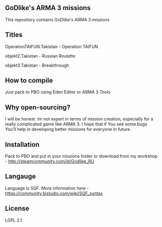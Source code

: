 ## GoDlike's ARMA 3 missions

This repository contains GoDlike's ARMA 3 missions

## Titles

OperationTAIFUN.Takistan - Operation TAIFUN

objekt2.Takistan			   - Russian Roulette

objekt3.Takistan			   - Breakthrough

## How to compile

Just pack to PBO using Eden Editor or ARMA 3 Tools

## Why open-sourcing?

I will be honest. Im not expert in terms of mission creation, especially for a really complicated game like ARMA 3. I hope that if You see some bugs You'll help in developing better missions for everyone in future. 

## Installation

Pack to PBO and put in your missions folder or download from my workshop - http://steamcommunity.com/id/Godlike_RU

## Langauge

Language is SQF. More information here - https://community.bistudio.com/wiki/SQF_syntax

## License

LGPL 2.1
